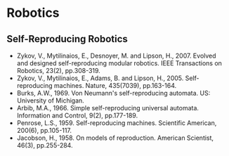# Robotics

## Self-Reproducing Robotics

* Zykov, V., Mytilinaios, E., Desnoyer, M. and Lipson, H., 2007. Evolved and designed self-reproducing modular robotics. IEEE Transactions on Robotics, 23(2), pp.308-319.
* Zykov, V., Mytilinaios, E., Adams, B. and Lipson, H., 2005. Self-reproducing machines. Nature, 435(7039), pp.163-164.
* Burks, A.W., 1969. Von Neumann's self-reproducing automata. US: University of Michigan.
* Arbib, M.A., 1966. Simple self-reproducing universal automata. Information and Control, 9(2), pp.177-189.
* Penrose, L.S., 1959. Self-reproducing machines. Scientific American, 200(6), pp.105-117.
* Jacobson, H., 1958. On models of reproduction. American Scientist, 46(3), pp.255-284.
